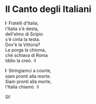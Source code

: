 # Il Canto degli Italiani

𝄆 Fratelli d'Italia,  
l'Italia s'è desta,  
dell'elmo di Scipio  
s'è cinta la testa.  
Dov'è la Vittoria?  
Le porga la chioma,  
ché schiava di Roma  
Iddio la creò. 𝄇

𝄆 Stringiamci a coorte,  
siam pronti alla morte.  
Siam pronti alla morte,  
l'Italia chiamò. 𝄇

Si!
